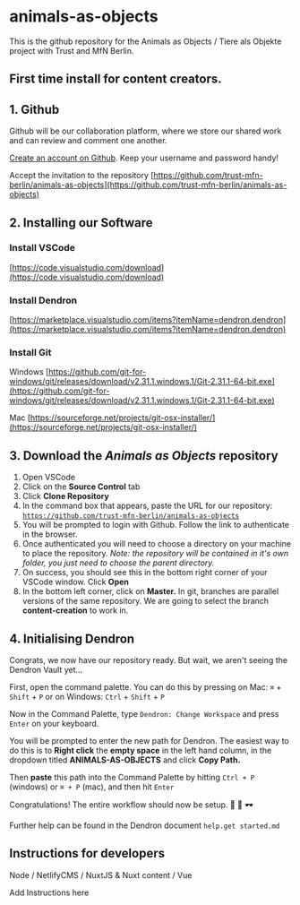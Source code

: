 # animals-as-objects

This is the github repository for the Animals as Objects / Tiere als Objekte project with Trust and MfN Berlin.

## First time install for content creators.

## 1. Github

Github will be our collaboration platform, where we store our shared work and can review and comment one another.

[Create an account on Github](https://github.com/join). Keep your username and password handy!

Accept the invitation to the repository [https://github.com/trust-mfn-berlin/animals-as-objects](https://github.com/trust-mfn-berlin/animals-as-objects)

## 2. Installing our Software

### Install VSCode

[https://code.visualstudio.com/download](https://code.visualstudio.com/download)

### Install Dendron

[https://marketplace.visualstudio.com/items?itemName=dendron.dendron](https://marketplace.visualstudio.com/items?itemName=dendron.dendron)

### Install Git

Windows [https://github.com/git-for-windows/git/releases/download/v2.31.1.windows.1/Git-2.31.1-64-bit.exe](https://github.com/git-for-windows/git/releases/download/v2.31.1.windows.1/Git-2.31.1-64-bit.exe)

Mac [https://sourceforge.net/projects/git-osx-installer/](https://sourceforge.net/projects/git-osx-installer/)

## 3. Download the *Animals as Objects* repository

1. Open VSCode
2. Click on the **Source Control** tab 
3. Click **Clone Repository**
4. In the command box that appears, paste the URL for our repository: [`https://github.com/trust-mfn-berlin/animals-as-objects`](https://github.com/trust-mfn-berlin/animals-as-objects)
5. You will be prompted to login with Github. Follow the link to authenticate in the browser.
6. Once authenticated you will need to choose a directory on your machine to place the repository. *Note: the repository will be contained in it's own folder, you just need to choose the parent directory.*
7. On success, you should see this in the bottom right corner of your VSCode window. 
Click **Open**
8. In the bottom left corner, click on **Master.** In git, branches are parallel versions of the same repository. We are going to select the branch **content-creation** to work in.

## 4. Initialising Dendron

Congrats, we now have our repository ready. But wait, we aren't seeing the Dendron Vault yet...

First, open the command palette. You can do this by pressing on Mac: `⌘` + `Shift` + `P` or on Windows: `Ctrl` + `Shift` + `P`

Now in the Command Palette, type `Dendron: Change Workspace` and press `Enter` on your keyboard.


You will be prompted to enter the new path for Dendron. The easiest way to do this is to **Right click** the **empty space** in the left hand column, in the dropdown titled **ANIMALS-AS-OBJECTS** and click **Copy Path.**

Then **paste** this path into the Command Palette by hitting `Ctrl + P` (windows) or `⌘ + P` (mac), and then hit `Enter`

Congratulations! The entire workflow should now be setup.  🎉 🦍 🕶️

Further help can be found in the Dendron document `help.get started.md`

## Instructions for developers

Node / NetlifyCMS / NuxtJS & Nuxt content / Vue

Add Instructions here